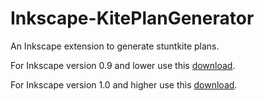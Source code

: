 # Inkscape-KitePlanGenerator
An Inkscape extension to generate stuntkite plans.

For Inkscape version 0.9 and lower use this [download](dist/version_0.9.zip).

For Inkscape version 1.0 and higher use this [download](dist/version_1.0.zip).
